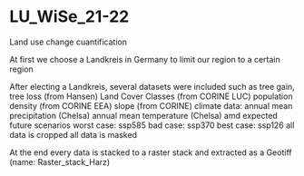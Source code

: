 # LU_WiSe_21-22
Land use change cuantification

At first we choose a Landkreis in Germany to limit our region to a certain region

After electing a Landkreis, several datasets were included such as 
tree gain, tree loss (from Hansen)
Land Cover Classes (from CORINE LUC)
population density (from CORINE EEA)
slope (from CORINE)
climate data:
  annual mean precipitation (Chelsa)
  annual mean temperature (Chelsa)
  amd expected future scenarios
    worst case: ssp585
    bad case: ssp370
    best case: ssp126
all data is cropped
all data is masked

At the end every data is stacked to a raster stack
and extracted as a Geotiff (name: Raster_stack_Harz)

